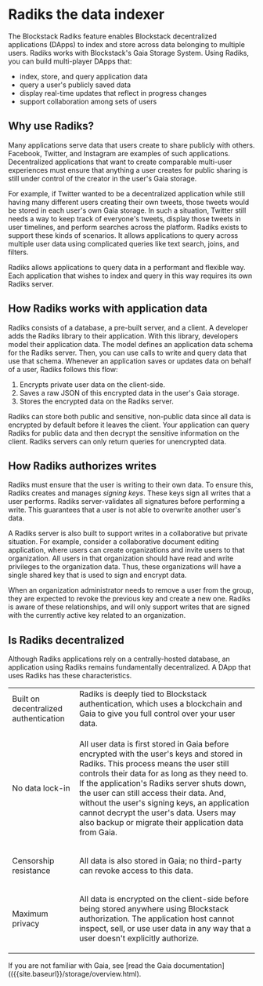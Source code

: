 ---
---

# Radiks the data indexer

The Blockstack Radiks feature enables Blockstack decentralized applications (DApps) to index and store across data belonging to multiple users. Radiks works with Blockstack's Gaia Storage System. Using Radiks, you can build multi-player DApps that:

- index, store, and query application data
- query a user's publicly saved data
- display real-time updates that reflect in progress changes
- support collaboration among sets of users

## Why use Radiks?

Many applications serve data that users create to share publicly with others. Facebook, Twitter, and Instagram are examples of such applications. Decentralized applications that want to create comparable multi-user experiences must ensure that anything a user creates for public sharing is still under control of the creator in the user's Gaia storage.

For example, if Twitter wanted to be a decentralized application while still having many different users creating their own tweets, those tweets would be stored in each user's own Gaia storage. In such a situation, Twitter still needs a way to keep track of everyone's tweets, display those tweets in user timelines, and perform searches across the platform. Radiks exists to support these kinds of scenarios. It allows applications to query across multiple user data using complicated queries like text search, joins, and filters.

Radiks allows applications to query data in a performant and flexible way. Each application that wishes to index and query in this way requires its own Radiks server.

## How Radiks works with application data

Radiks consists of a database, a pre-built server, and a client. A developer adds the Radiks library to their application. With this library, developers model their application data. The model defines an application data schema for the Radiks server. Then, you can use calls to write and query data that use that schema. Whenever an application saves or updates data on behalf of a user, Radiks follows this flow:

1. Encrypts private user data on the client-side.
2. Saves a raw JSON of this encrypted data in the user's Gaia storage.
3. Stores the encrypted data on the Radiks server.

Radiks can store both public and sensitive, non-public data since all data is encrypted by default before it leaves the client. Your application can query Radiks for public data and then decrypt the sensitive information on the client. Radiks servers can only return queries for unencrypted data.

## How Radiks authorizes writes

Radiks must ensure that the user is writing to their own data. To ensure this, Radiks creates and manages _signing keys_. These keys sign all writes that a user performs. Radiks server-validates all signatures before performing a write. This guarantees that a user is not able to overwrite another user's data.

A Radiks server is also built to support writes in a collaborative but private situation. For example, consider a collaborative document editing application, where users can create organizations and invite users to that organization. All users in that organization should have read and write privileges to the organization data. Thus, these organizations will have a single shared key that is used to sign and encrypt data.

When an organization administrator needs to remove a user from the group, they are expected to revoke the previous key and create a new one. Radiks is aware of these relationships, and will only support writes that are signed with the currently active key related to an organization.

## Is Radiks decentralized

Although Radiks applications rely on a centrally-hosted database, an application using Radiks remains fundamentally decentralized. A DApp that uses Radiks has these characteristics.

<table class="uk-table">
  <tr>
    <td>Built on decentralized authentication</td>
    <td>Radiks is deeply tied to Blockstack authentication, which uses a blockchain and Gaia to give you full control over your user data. </td>
  </tr>
  <tr>
    <td>No data lock-in</td>
    <td><p>All user data is first stored in Gaia before encrypted with the user's keys and stored in Radiks. This process means the user still controls their data for as long as they need to. If the application's Radiks server shuts down, the user can still access their data. And, without the user's signing keys, an application cannot decrypt the user's data. Users may also backup or migrate their application data from Gaia. 
</p></td>
  </tr>
  <tr>
    <td>Censorship resistance</td>
    <td><p>All data is also stored in Gaia; no third-party can revoke access to this data.
</p></td>
  </tr>
  <tr>
    <td>Maximum privacy</td>
    <td><p>All data is encrypted on the client-side before being stored anywhere using Blockstack authorization. The application host cannot inspect, sell, or use user data in any way that a user doesn't explicitly authorize.
</p></td>
  </tr>
</table>

If you are not familiar with Gaia, see
[read the Gaia documentation](({{site.baseurl}}/storage/overview.html).
